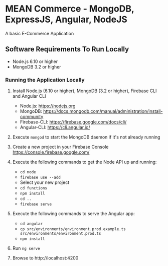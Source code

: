 # MEAN Commerce - MongoDB, ExpressJS, Angular, NodeJS

A basic E-Commerce Application

## Software Requirements To Run Locally

* Node.js 6.10 or higher
* MongoDB 3.2 or higher

### Running the Application Locally

1. Install Node.js (6.10 or higher), MongoDB (3.2 or higher), Firebase CLI and Angular CLI

    * Node.js: https://nodejs.org
    * MongoDB: https://docs.mongodb.com/manual/administration/install-community
    * Firebase-CLI: https://firebase.google.com/docs/cli/
    * Angular-CLI: https://cli.angular.io/

2. Execute `mongod` to start the MongoDB daemon if it's not already running

3. Create a new project in your Firebase Console https://console.firebase.google.com/

4. Execute the following commands to get the Node API up and running: 
	
	* `cd node`
	* `firebase use --add`
	* Select your new project
	* `cd functions`
	* `npm install`
	* `cd ..`
	* `firebase serve`

4. Execute the following commands to serve the Angular app: 
	
	* `cd angular`
	* `cp src/environments/environment.prod.example.ts src/environments/environment.prod.ts`
	* `npm install`

5. Run `ng serve`

6. Browse to http://localhost:4200